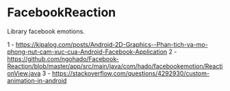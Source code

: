 # FacebookReaction
Library facebook emotions.

1 - https://kipalog.com/posts/Android-2D-Graphics--Phan-tich-va-mo-phong-nut-cam-xuc-cua-Android-Facebook-Application
2 - https://github.com/ngohado/Facebook-Reaction/blob/master/app/src/main/java/com/hado/facebookemotion/ReactionView.java
3 - https://stackoverflow.com/questions/4292930/custom-animation-in-android
